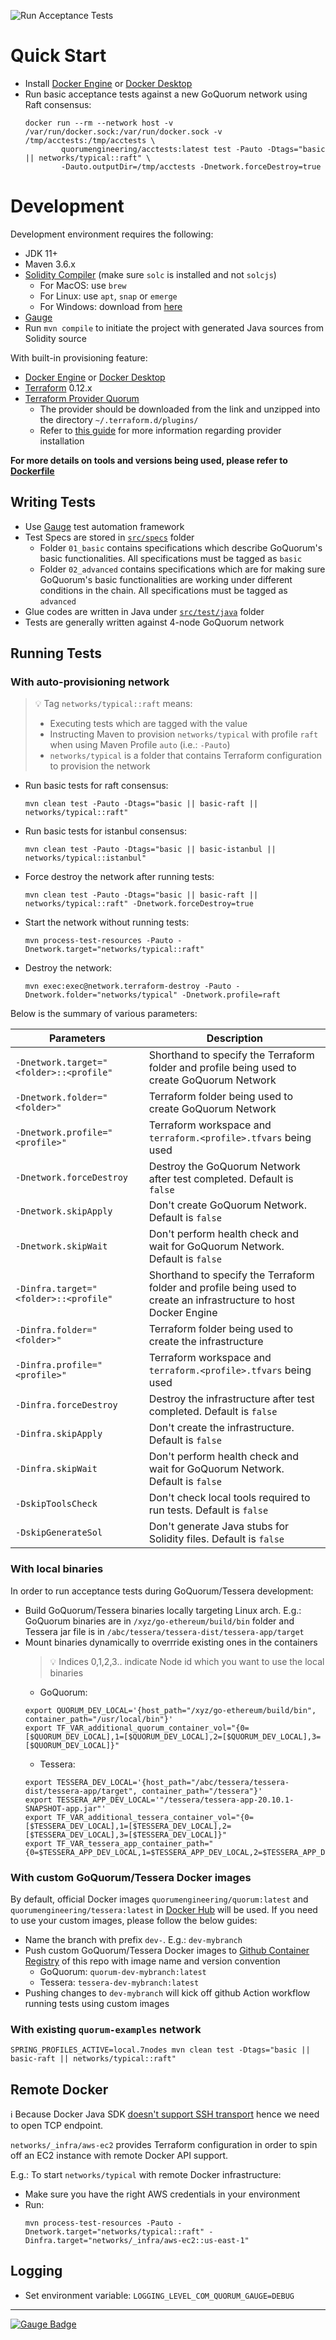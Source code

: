 ![Run Acceptance Tests](https://github.com/ConsenSys/quorum-acceptance-tests/workflows/Run%20Acceptance%20Tests/badge.svg?branch=master)

# Quick Start

- Install [Docker Engine](https://docs.docker.com/engine/) or [Docker Desktop](https://www.docker.com/products/docker-desktop)
- Run basic acceptance tests against a new GoQuorum network using Raft consensus:
    ```
    docker run --rm --network host -v /var/run/docker.sock:/var/run/docker.sock -v /tmp/acctests:/tmp/acctests \
            quorumengineering/acctests:latest test -Pauto -Dtags="basic || networks/typical::raft" \
            -Dauto.outputDir=/tmp/acctests -Dnetwork.forceDestroy=true
    ```

# Development

Development environment requires the following:

- JDK 11+
- Maven 3.6.x
- [Solidity Compiler](https://solidity.readthedocs.io/en/latest/installing-solidity.html) (make sure `solc` is installed and not `solcjs`)
  - For MacOS: use `brew`
  - For Linux: use `apt`, `snap` or `emerge`
  - For Windows: download from [here](https://github.com/ethereum/solidity/releases)
- [Gauge](https://gauge.org/get_started)
- Run `mvn compile` to initiate the project with generated Java sources from Solidity source

With built-in provisioning feature:
- [Docker Engine](https://docs.docker.com/engine/) or [Docker Desktop](https://www.docker.com/products/docker-desktop)
- [Terraform](https://terraform.io) 0.12.x
- [Terraform Provider Quorum](https://bintray.com/quorumengineering/terraform/terraform-provider-quorum)
   - The provider should be downloaded from the link and unzipped into the directory `~/.terraform.d/plugins/`
   - Refer to [this guide](https://www.terraform.io/docs/configuration/providers.html#third-party-plugins) for more information regarding provider installation
  
**For more details on tools and versions being used, please refer to [Dockerfile](Dockerfile)**

## Writing Tests

- Use [Gauge](https://github.com/getgauge/gauge) test automation framework
- Test Specs are stored in [`src/specs`](src/specs) folder
  - Folder `01_basic` contains specifications which describe GoQuorum's basic functionalities. All specifications must be tagged as `basic`
  - Folder `02_advanced` contains specifications which are for making sure GoQuorum's basic functionalities are working under different conditions in the chain. All specifications must be tagged as `advanced`
- Glue codes are written in Java under [`src/test/java`](src/test/java) folder
- Tests are generally written against 4-node GoQuorum network

## Running Tests

### With auto-provisioning network

> :bulb: Tag `networks/typical::raft` means:
> - Executing tests which are tagged with the value
> - Instructing Maven to provision `networks/typical` with profile `raft` when using Maven Profile `auto` (i.e.: `-Pauto`)
> - `networks/typical` is a folder that contains Terraform configuration to provision the network

- Run basic tests for raft consensus: 
    ```
    mvn clean test -Pauto -Dtags="basic || basic-raft || networks/typical::raft"
    ```
- Run basic tests for istanbul consensus:
    ```
    mvn clean test -Pauto -Dtags="basic || basic-istanbul || networks/typical::istanbul"
    ```
- Force destroy the network after running tests:
    ```
    mvn clean test -Pauto -Dtags="basic || basic-raft || networks/typical::raft" -Dnetwork.forceDestroy=true
    ```
- Start the network without running tests:
    ```
    mvn process-test-resources -Pauto -Dnetwork.target="networks/typical::raft"
    ```
- Destroy the network:
    ```
    mvn exec:exec@network.terraform-destroy -Pauto -Dnetwork.folder="networks/typical" -Dnetwork.profile=raft
    ```

Below is the summary of various parameters:

| Parameters | Description |
|------------|-------------|
| `-Dnetwork.target="<folder>::<profile"` | Shorthand to specify the Terraform folder and profile being used to create GoQuorum Network |
| `-Dnetwork.folder="<folder>"` | Terraform folder being used to create GoQuorum Network |
| `-Dnetwork.profile="<profile>"` | Terraform workspace and `terraform.<profile>.tfvars` being used |
| `-Dnetwork.forceDestroy` | Destroy the GoQuorum Network after test completed. Default is `false` |
| `-Dnetwork.skipApply` | Don't create GoQuorum Network. Default is `false` |
| `-Dnetwork.skipWait` | Don't perform health check and wait for GoQuorum Network. Default is `false` |
| `-Dinfra.target="<folder>::<profile"` | Shorthand to specify the Terraform folder and profile being used to create an infrastructure to host Docker Engine |
| `-Dinfra.folder="<folder>"` | Terraform folder being used to create the infrastructure |
| `-Dinfra.profile="<profile>"` | Terraform workspace and `terraform.<profile>.tfvars` being used |
| `-Dinfra.forceDestroy` | Destroy the infrastructure after test completed. Default is `false` |
| `-Dinfra.skipApply` | Don't create the infrastructure. Default is `false` |
| `-Dinfra.skipWait` | Don't perform health check and wait for GoQuorum Network. Default is `false` |
| `-DskipToolsCheck` | Don't check local tools required to run tests. Default is `false` |
| `-DskipGenerateSol` | Don't generate Java stubs for Solidity files. Default is `false` |

### With local binaries

In order to run acceptance tests during GoQuorum/Tessera development:

- Build GoQuorum/Tessera binaries locally targeting Linux arch.
  E.g.: GoQuorum binaries are in `/xyz/go-ethereum/build/bin` folder and Tessera jar file is in `/abc/tessera/tessera-dist/tessera-app/target`
- Mount binaries dynamically to overrride existing ones in the containers
  > :bulb: Indices 0,1,2,3.. indicate Node id which you want to use the local binaries
  - GoQuorum:
  ```
  export QUORUM_DEV_LOCAL='{host_path="/xyz/go-ethereum/build/bin", container_path="/usr/local/bin"}'
  export TF_VAR_additional_quorum_container_vol="{0=[$QUORUM_DEV_LOCAL],1=[$QUORUM_DEV_LOCAL],2=[$QUORUM_DEV_LOCAL],3=[$QUORUM_DEV_LOCAL]}"
  ````
  - Tessera:
  ```
  export TESSERA_DEV_LOCAL='{host_path="/abc/tessera/tessera-dist/tessera-app/target", container_path="/tessera"}'
  export TESSERA_APP_DEV_LOCAL='"/tessera/tessera-app-20.10.1-SNAPSHOT-app.jar"'
  export TF_VAR_additional_tessera_container_vol="{0=[$TESSERA_DEV_LOCAL],1=[$TESSERA_DEV_LOCAL],2=[$TESSERA_DEV_LOCAL],3=[$TESSERA_DEV_LOCAL]}"
  export TF_VAR_tessera_app_container_path="{0=$TESSERA_APP_DEV_LOCAL,1=$TESSERA_APP_DEV_LOCAL,2=$TESSERA_APP_DEV_LOCAL,3=$TESSERA_APP_DEV_LOCAL}"
  ```

### With custom GoQuorum/Tessera Docker images

By default, official Docker images `quorumengineering/quorum:latest` and `quorumengineering/tessera:latest` in [Docker Hub](https://hub.docker.com/u/quorumengineering) will be used.
If you need to use your custom images, please follow the below guides:

- Name the branch with prefix `dev-`. E.g.: `dev-mybranch`
- Push custom GoQuorum/Tessera Docker images to [Github Container Registry](https://docs.github.com/en/packages/guides/pushing-and-pulling-docker-images) of this repo with image name and version convention
  - GoQuorum: `quorum-dev-mybranch:latest`
  - Tessera: `tessera-dev-mybranch:latest`
- Pushing changes to `dev-mybranch` will kick off github Action workflow running tests using custom images

### With existing `quorum-examples` network

```
SPRING_PROFILES_ACTIVE=local.7nodes mvn clean test -Dtags="basic || basic-raft || networks/typical::raft"
```

## Remote Docker

:information_source: Because Docker Java SDK [doesn't support SSH transport](https://github.com/docker-java/docker-java/issues/1130) hence we need to open TCP endpoint. 

`networks/_infra/aws-ec2` provides Terraform configuration in order to spin off an EC2 instance with remote Docker API
support.

E.g.: To start `networks/typical` with remote Docker infrastructure:

- Make sure you have the right AWS credentials in your environment
- Run: 
    ```
    mvn process-test-resources -Pauto -Dnetwork.target="networks/typical::raft" -Dinfra.target="networks/_infra/aws-ec2::us-east-1"
    ```

## Logging

- Set environment variable: `LOGGING_LEVEL_COM_QUORUM_GAUGE=DEBUG`

------

[![Gauge Badge](https://gauge.org/Gauge_Badge.svg)](https://gauge.org)
